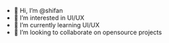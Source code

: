 - 👋 Hi, I’m @shifan
- 👀 I’m interested in UI/UX
- 🌱 I’m currently learning UI/UX
- 💞️ I’m looking to collaborate on opensource projects

<!---
shifantech676/shifantech676 is a ✨ special ✨ repository because its `README.md` (this file) appears on your GitHub profile.
You can click the Preview link to take a look at your changes.
--->
